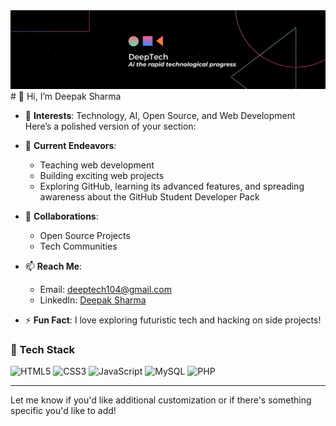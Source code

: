  <img src="DeepTech Ai the rapid technological progress..png"/>
# 👋 Hi, I’m Deepak Sharma  

- 👀 **Interests**: Technology, AI, Open Source, and Web Development  
Here’s a polished version of your section:

- 🌱 **Current Endeavors**:  
  - Teaching web development  
  - Building exciting web projects  
  - Exploring GitHub, learning its advanced features, and spreading awareness about the GitHub Student Developer Pack
- 💞️ **Collaborations**:  
  - Open Source Projects  
  - Tech Communities  
- 📫 **Reach Me**:  
  - Email: [deeptech104@gmail.com](mailto:deeptech104@gmail.com)  
  - LinkedIn: [Deepak Sharma](https://www.linkedin.com/in/deepak-sharma-615212287/)  
- ⚡ **Fun Fact**: I love exploring futuristic tech and hacking on side projects!  
### 🧰 Tech Stack

<p>
  <img src="https://img.shields.io/badge/HTML5-E34F26?style=for-the-badge&logo=html5&logoColor=white" alt="HTML5"/>
  <img src="https://img.shields.io/badge/CSS3-1572B6?style=for-the-badge&logo=css3&logoColor=white" alt="CSS3"/>
  <img src="https://img.shields.io/badge/JavaScript-F7DF1E?style=for-the-badge&logo=javascript&logoColor=black" alt="JavaScript"/>
  <img src="https://img.shields.io/badge/MySQL-00758F?style=for-the-badge&logo=mysql&logoColor=white" alt="MySQL"/>
  <img src="https://img.shields.io/badge/PHP-777BB4?style=for-the-badge&logo=php&logoColor=white" alt="PHP"/>
</p>

---

<!---
Deeptech104/Deeptech104 is a ✨ special ✨ repository because its `README.md` (this file) appears on your GitHub profile.
You can click the Preview link to take a look at your changes.
--->


Let me know if you'd like additional customization or if there's something specific you'd like to add!
